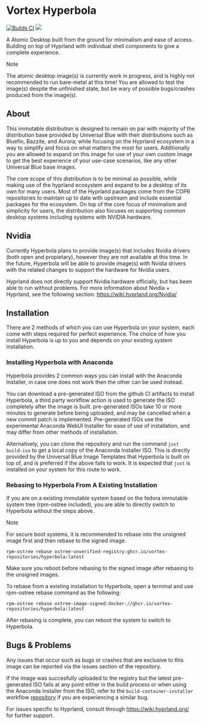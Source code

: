 # Vortex Hyperbola
[![Builds CI](https://github.com/vortex-repositories/hyperbola/actions/workflows/build.yml/badge.svg?branch=main)](https://github.com/vortex-repositories/hyperbola/actions/workflows/build.yml)
![](https://byob.yarr.is/vortex-repositories/hyperbola/build-timestamp)

A Atomic Desktop built from the ground for minimalism and ease of access. Building on top of Hyprland with individual shell components to give a complete experience.

> [!NOTE]
> The atomic desktop image(s) is currently work in progress, and is highly not recommended to run bare-metal at this time!
> You are allowed to test the image(s) despite the unfinished state, but be wary of possible bugs/crashes produced from the image(s).

## About
This immutable distribution is designed to remain on par with majority of the distribution base provided by Universal Blue with their distributions such as Bluefin, Bazzite, and Aurora;
while focusing on the Hyprland ecosystem in a way to simplify and focus on what matters the most for users.
Additionally you are allowed to expand on this image for use of your own custom image to get the best experience of your use-case scenarios, like any other Universal Blue base images.

The core scope of this distribution is to be minimal as possible, while making use of the hyprland ecosystem and expand to be a desktop of its own for many users.
Most of the Hyprland packages come from the COPR repositories to maintain up to date with upstream and include essential packages for the ecosystem.
On top of the core focus of minimalism and simplicity for users, the distribution also focuses on supporting common desktop systems including systems with NVIDIA hardware.

## Nvidia
Currently Hyperbola plans to provide image(s) that includes Nvidia drivers (both open and propietary), however they are not available at this time.
In the future, Hyperbola will be able to provide image(s) with Nvidia drivers with the related changes to support the hardware for Nvidia users.

Hyprland does not directly support Nvidia hardware officially, but has been able to run without problems. For more information about Nvidia + Hyprland, see the following section: https://wiki.hyprland.org/Nvidia/

## Installation
There are 2 methods of which you can use Hyperbola on your system, each come with steps required for perfect experience.
The choice of how you install Hyperbola is up to you and depends on your existing system installation.

### Installing Hyperbola with Anaconda
Hyperbola provides 2 common ways you can install with the Anaconda Installer, in case one does not work then the other can be used instead.

You can download a pre-generated ISO from the github CI artifacts to install Hyperbola, a third party workflow action is used to generate the ISO completely after the image is built.
pre-generated ISOs take 10 or more minutes to generate before being uploaded, and may be cancelled when a new commit patch is implemented.
Pre-generated ISOs use the experimental Anaconda WebUI Installer for ease of use of installation, and may differ from other methods of installation.

Alternatively, you can clone the repository and run the command ``just build-iso`` to get a local copy of the Anaconda Installer ISO.
This is directly provided by the Universal Blue Image Templates that Hyperbola is built on top of, and is preferred if the above fails to work.
It is expected that ``just`` is installed on your system for this route to work.

### Rebasing to Hyperbola From A Existing Installation
If you are on a existing immutable system based on the fedora immutable system tree (rpm-ostree included), you are able to directly switch to Hyperbola without the steps above.

> [!NOTE]
> For secure boot systems, it is recommended to rebase into the unsigned image first and then rebase to the signed image.
> ```
> rpm-ostree rebase ostree-unverified-registry:ghcr.io/vortex-repositories/hyperbola:latest
> ```
> Make sure you reboot before rebasing to the signed image after rebasing to the unsigned images.

To rebase from a existing installation to Hyperbola, open a terminal and use rpm-ostree rebase command as the following:
```
rpm-ostree rebase ostree-image-signed:docker://ghcr.io/vortex-repositories/hyperbola:latest
```
After rebasing is complete, you can reboot the system to switch to Hyperbola.

## Bugs & Problems
Any issues that occur such as bugs or crashes that are exclusive to this image can be reported via the issues section of the repository.

If the image was succesfully uploaded to the registry but the latest pre-generated ISO fails at any point either in the build process or when using the Anaconda Installer from the ISO,
refer to the ``build-container-installer`` workflow [repository](https://github.com/JasonN3/build-container-installer) if you are experiencing a similar bug.

For issues specific to Hyprland, consult through https://wiki.hyprland.org/ for further support.

